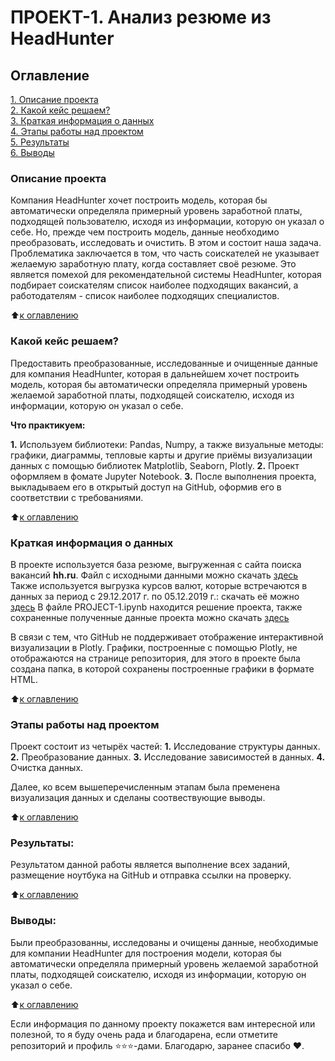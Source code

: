 # ПРОЕКТ-1. Анализ резюме из HeadHunter

## Оглавление
[1. Описание проекта](https://github.com/Ekaterina-1989/PROJECTS/blob/main/README.md#Описание-проекта)  
[2. Какой кейс решаем?](https://github.com/Ekaterina-1989/PROJECTS/blob/main/README.md#Какой-кейс-решаем)  
[3. Краткая информация о данных](https://github.com/Ekaterina-1989/PROJECTS/blob/main/README.md#Краткая-информация-о-данных)  
[4. Этапы работы над проектом](https://github.com/Ekaterina-1989/PROJECTS/blob/main/README.md#Этапы-работы-над-проектом)  
[5. Результаты](https://github.com/Ekaterina-1989/PROJECTS/blob/main/README.md#Результаты)  
[6. Выводы](https://github.com/Ekaterina-1989/PROJECTS/blob/main/README.md#Выводы)  

### Описание проекта
Компания HeadHunter хочет построить модель, которая бы автоматически определяла примерный уровень заработной платы, подходящей пользователю, исходя из информации, которую он указал о себе. Но, прежде чем построить модель, данные необходимо преобразовать, исследовать и очистить. В этом и состоит наша задача. Проблематика заключается в том, что часть соискателей не указывает желаемую заработную плату, когда составляет своё резюме. Это является помехой для рекомендательной системы HeadHunter, которая подбирает соискателям список наиболее подходящих вакансий, а работодателям - список наиболее подходящих специалистов.

:arrow_up:[к оглавлению](https://github.com/Ekaterina-1989/PROJECTS/blob/main/README.md#Оглавление)  


### Какой кейс решаем?
Предоставить преобразованные, исследованные и очищенные данные для компания HeadHunter, которая в дальнейшем хочет построить модель, которая бы автоматически определяла примерный уровень желаемой заработной платы, подходящей соискателю, исходя из информации, которую он указал о себе.

**Что практикуем:**

**1.** Используем библиотеки: Pandas, Numpy, а также визуальные методы: графики, диаграммы, тепловые карты и другие приёмы визуализации данных с помощью библиотек Matplotlib, Seaborn, Plotly.
**2.** Проект оформляем в фомате Jupyter Notebook.
**3.** После выполнения проекта, выкладываем его в открытый доступ на GitHub, оформив его в соответствии с требованиями.

:arrow_up:[к оглавлению](https://github.com/Ekaterina-1989/PROJECTS/blob/main/README.md#Оглавление)  


### Краткая информация о данных
В проекте используется база резюме, выгруженная с сайта поиска вакансий **hh.ru**. Файл с исходными данными можно скачать [здесь](https://drive.google.com/drive/folders/19CuhTAli_DnrabZZ_iZimaKflo5RFmnU)
Также используется выгрузка курсов валют, которые встречаются в данных за период с 29.12.2017 г. по 05.12.2019 г.: скачать её можно [здесь](https://drive.google.com/drive/folders/19CuhTAli_DnrabZZ_iZimaKflo5RFmnU)
В файле PROJECT-1.ipynb находится решение проекта, также сохраненные полученные данные проекта можно скачать [здесь](https://drive.google.com/drive/folders/19CuhTAli_DnrabZZ_iZimaKflo5RFmnU)

В связи с тем, что GitHub не поддерживает отображение интерактивной визуализации в Plotly. Графики, построенные с помощью Plotly, не отображаются  на странице репозитория, для этого в проекте была создана папка, в которой сохранены построенные графики в формате HTML.

:arrow_up:[к оглавлению](https://github.com/Ekaterina-1989/PROJECTS/blob/main/README.md#Оглавление)  


### Этапы работы над проектом
Проект состоит из четырёх частей:
**1.** Исследование структуры данных.
**2.** Преобразование данных.
**3.** Исследование зависимостей в данных.
**4.** Очистка данных.

Далее, ко всем вышеперечисленным этапам была пременена визуализация данных и сделаны соотвествующие выводы.  

:arrow_up:[к оглавлению](https://github.com/Ekaterina-1989/PROJECTS/blob/main/README.md#Оглавление)  


### Результаты:
Результатом данной работы является выполнение всех заданий, размещение ноутбука на GitHub и отправка ссылки на проверку. 

:arrow_up:[к оглавлению](https://github.com/Ekaterina-1989/PROJECTS/blob/main/README.md#Оглавление)  


### Выводы:
Были преобразованны, исследованы и очищены данные, необходимые для компании HeadHunter для построения модели, которая бы автоматически определяла примерный уровень желаемой заработной платы, подходящей соискателю, исходя из информации, которую он указал о себе.

:arrow_up:[к оглавлению](https://github.com/Ekaterina-1989/PROJECTS/blob/main/README.md#Оглавление)  


Если информация по данному проекту покажется вам интересной или полезной, то я буду очень рада и благодарена, если отметите репозиторий и профиль ⭐️⭐️⭐️-дами. Благодарю, заранее спасибо ❤️.